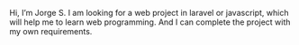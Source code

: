 Hi, I’m Jorge S.
I am looking for a web project in laravel or javascript, which will help me to learn web programming. And I can complete the project with my own requirements.


<!---
jss77c/jss77c is a ✨ special ✨ repository because its `README.md` (this file) appears on your GitHub profile.
You can click the Preview link to take a look at your changes.
--->
